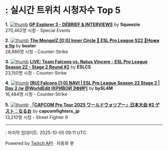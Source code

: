 # : 실시간 트위치 시청자수 Top 5

**1.** [![thumb](https://static-cdn.jtvnw.net/previews-ttv/live_user_squeezie-320x180.jpg)](https://twitch.tv/Squeezie)
**[GP Explorer 3 - DÉBRIEF & INTERVIEWS](https://twitch.tv/Squeezie)** by **Squeezie**<br>270,462명 시청  - Special Events

**2.** [![thumb](https://static-cdn.jtvnw.net/previews-ttv/live_user_buster-320x180.jpg)](https://twitch.tv/buster)
**[The MongolZ [0:0] Inner Circle 🔹 ESL Pro League S22 🔹Ножи в !tg](https://twitch.tv/buster)** by **buster**<br>28,886명 시청  - Counter-Strike

**3.** [![thumb](https://static-cdn.jtvnw.net/previews-ttv/live_user_eslcs-320x180.jpg)](https://twitch.tv/ESLCS)
**[LIVE: Team Falcons vs. Natus Vincere - ESL Pro League Season 22 - Stage 2 Round #2](https://twitch.tv/ESLCS)** by **ESLCS**<br>23,150명 시청  - Counter-Strike

**4.** [![thumb](https://static-cdn.jtvnw.net/previews-ttv/live_user_bysl4m-320x180.jpg)](https://twitch.tv/bySL4M)
**[[RU] Falcons [1:0] NAVI | ESL Pro League Season 22 Stage 2 | Day 2 /w @WorldEdit [КРИВОЙ ЭФИР]](https://twitch.tv/bySL4M)** by **bySL4M**<br>16,484명 시청  - Counter-Strike

**5.** [![thumb](https://static-cdn.jtvnw.net/previews-ttv/live_user_capcomfighters_jp-320x180.jpg)](https://twitch.tv/capcomfighters_jp)
**[「CAPCOM Pro Tour 2025 ワールドウォリアー」日本大会 #2 ゲスト：なるお](https://twitch.tv/capcomfighters_jp)** by **capcomfighters_jp**<br>13,210명 시청  - Street Fighter 6


---
: 마지막 업데이트: 2025-10-05 09:11 UTC

Powered by [Twitch API](https://dev.twitch.tv/docs/api/reference) · 자동화 봇